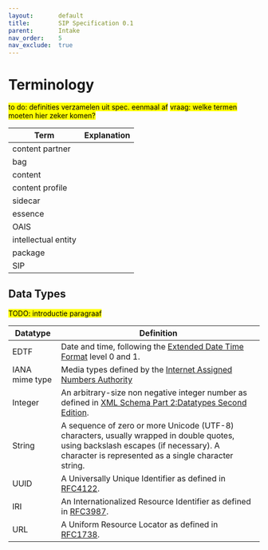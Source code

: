 ```yaml
---
layout:       default
title:        SIP Specification 0.1
parent:       Intake
nav_order:    5
nav_exclude:  true
---
```


# Terminology

<mark>to do: definities verzamelen uit spec. eenmaal af</mark>
<mark>vraag: welke termen moeten hier zeker komen?</mark>

| Term                | Explanation |
| ------------------- | ----------- |
| content partner     |             |
| bag                 |             |
| content             |             |
| content profile     |             |
| sidecar             |             |
| essence             |             |
| OAIS                |             |
| intellectual entity |             |
| package             |             |
| SIP                 |             |


## Data Types

<mark>TODO: introductie paragraaf</mark>

| Datatype       | Definition                                                                                                                                                                                |
| -------------- | ----------------------------------------------------------------------------------------------------------------------------------------------------------------------------------------- |
| EDTF           | Date and time, following the [Extended Date Time Format](https://www.loc.gov/standards/datetime/) level 0 and 1.                                                                          |
| IANA mime type | Media types defined by the [Internet Assigned Numbers Authority](https://www.iana.org/assignments/media-types/media-types.xhtml)                                                          |
| Integer        | An arbitrary-size non negative integer number as defined in [XML Schema Part 2:Datatypes Second Edition](https://www.w3.org/TR/xmlschema-2/#nonNegativeInteger).                          |
| String         | A sequence of zero or more Unicode (UTF-8) characters, usually wrapped in double quotes, using backslash escapes (if necessary). A character is represented as a single character string. |
| UUID           | A Universally Unique Identifier as defined in [RFC4122](https://datatracker.ietf.org/doc/html/rfc4122).                                                                                   |
| IRI            | An Internationalized Resource Identifier as defined in [RFC3987](https://datatracker.ietf.org/doc/html/rfc3987).                                                                          |
| URL            | A Uniform Resource Locator as defined in [RFC1738](https://datatracker.ietf.org/doc/html/rfc1738).                                                                                        |